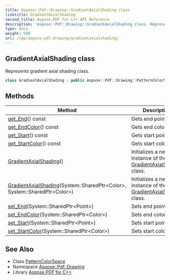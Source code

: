 ```yaml
---
title: Aspose::Pdf::Drawing::GradientAxialShading class
linktitle: GradientAxialShading
second_title: Aspose.PDF for C++ API Reference
description: 'Aspose::Pdf::Drawing::GradientAxialShading class. Represents gradient axial shading class in C++.'
type: docs
weight: 500
url: /cpp/aspose.pdf.drawing/gradientaxialshading/
---
```

## GradientAxialShading class


Represents gradient axial shading class.

```cpp
class GradientAxialShading : public Aspose::Pdf::Drawing::PatternColorSpace
```

## Methods

| Method | Description |
| --- | --- |
| [get_End](./get_end/)() const | Gets end point. |
| [get_EndColor](./get_endcolor/)() const | Gets end color. |
| [get_Start](./get_start/)() const | Gets start point. |
| [get_StartColor](./get_startcolor/)() const | Gets start color. |
| [GradientAxialShading](./gradientaxialshading/)() | Initializes a new instance of the [GradientAxialShading](./) class. |
| [GradientAxialShading](./gradientaxialshading/)(System::SharedPtr\<Color\>, System::SharedPtr\<Color\>) | Initializes a new instance of the [GradientAxialShading](./) class. |
| [set_End](./set_end/)(System::SharedPtr\<Point\>) | Sets end point. |
| [set_EndColor](./set_endcolor/)(System::SharedPtr\<Color\>) | Sets end color. |
| [set_Start](./set_start/)(System::SharedPtr\<Point\>) | Sets start point. |
| [set_StartColor](./set_startcolor/)(System::SharedPtr\<Color\>) | Sets start color. |
## See Also

* Class [PatternColorSpace](../patterncolorspace/)
* Namespace [Aspose::Pdf::Drawing](../)
* Library [Aspose.PDF for C++](../../)
